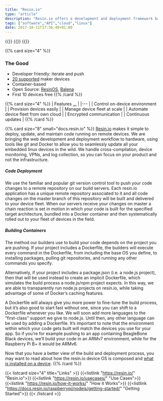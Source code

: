 ```yaml
---
title: "Resin.io"
type: "article"
description: "Resin.io offers a development and deployment framework based upon Linux and containers that is designed to facilitate control of the on-device environment, provision devices on the network, and manage a fleet of systems."
tags: ["software","API","cloud","linux"]
date: 2017-10-11T17:56:48+01:00
---
```


{{<card size="4" small="resin.io" style="info">}}
{{<description>}}
{{</card>}}

{{% card size="4" %}}
### The Good

- Developer friendly: iterate and push
- [20 supported](https://docs.resin.io/hardware/devices/) maker devices
- Container-based
- Open Source: [ResinOS](https://resinos.io/), [Balena](https://www.balena.io/)
- First 10 devices free
{{% /card %}}

{{% card size="4" %}}
| Features [...](https://resin.io/features/)      |
|---        |
| Control on-device environment |
| Provision devices easily |
| Manage device fleet at scale |
| Automate device fleet from own cloud |
| Encrypted communication |
| Continuous updates |
{{% /card %}}

{{% card size="8" small="docs.resin.io" %}}
[Resin.io](http://resin.io/) makes it simple to deploy, update, and maintain code running on remote devices. We are bringing the web development and deployment workflow to hardware, using tools like git and Docker to allow you to seamlessly update all your embedded linux devices in the wild. We handle cross-compilation, device monitoring, VPNs, and log collection, so you can focus on your product and not the infrastructure.

##### Code Deployment

We use the familiar and popular git version control tool to push your code changes to a remote repository on our build servers. Each resin.io application has a unique remote repository associated to it and all code changes on the master branch of this repository will be built and delivered to your device fleet. When our servers receive your changes on master a chain reaction is set in motion in which your code is built for the specified target architecture, bundled into a Docker container and then systematically rolled out to your fleet of devices in the field.

##### Building Containers

The method our builders use to build your code depends on the project you are pushing. If your project includes a Dockerfile, the builders will execute every command in the Dockerfile, from including the base OS you define, to installing packages, pulling git repositories, and running any other commands you specify.

Alternatively, if your project includes a package.json (i.e. a node.js project), then that will be used instead to create an implicit Dockerfile, which simulates the build process a node.js/npm project expects. In this way, we are able to transparently run node.js projects on resin.io, while taking advantage of some of Docker’s caching features.

A Dockerfile will always give you more power to fine-tune the build process, but it’s also good to start fast without one, since you can shift to a Dockerfile whenever you like. We will soon add more languages to the “first-class” support we give to node.js. Until then, any other language can be used by adding a Dockerfile. It’s important to note that the environment within which your code gets built will match the devices you use for your app. So if you’re for example pushing to an app containing BeagleBone Black devices, we’ll build your code in an ARMv7 environment, while for the Raspberry Pi B+ it would be ARMv6.

Now that you have a better view of the build and deployment process, you may want to read about how the resin.io device OS is composed and [what is installed on a device](https://docs.resin.io/understanding/understanding-devices).
{{% /card %}}

{{< listcard size="4" title="Links" >}}
    {{<listlink "https://resin.io/" "Resin.io">}}
    {{<listlink "https://resin.io/usecases/" "Use Cases">}}
    {{<listlink "https://resin.io/how-it-works/" "How it Works">}}
    {{<listlink "https://docs.resin.io/raspberrypi/nodejs/getting-started/" "Getting Started">}}
{{< /listcard >}}